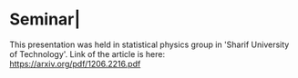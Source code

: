 # Seminar|
This presentation was held in statistical physics group in 'Sharif University of Technology'. 
Link of the article is here:
https://arxiv.org/pdf/1206.2216.pdf
